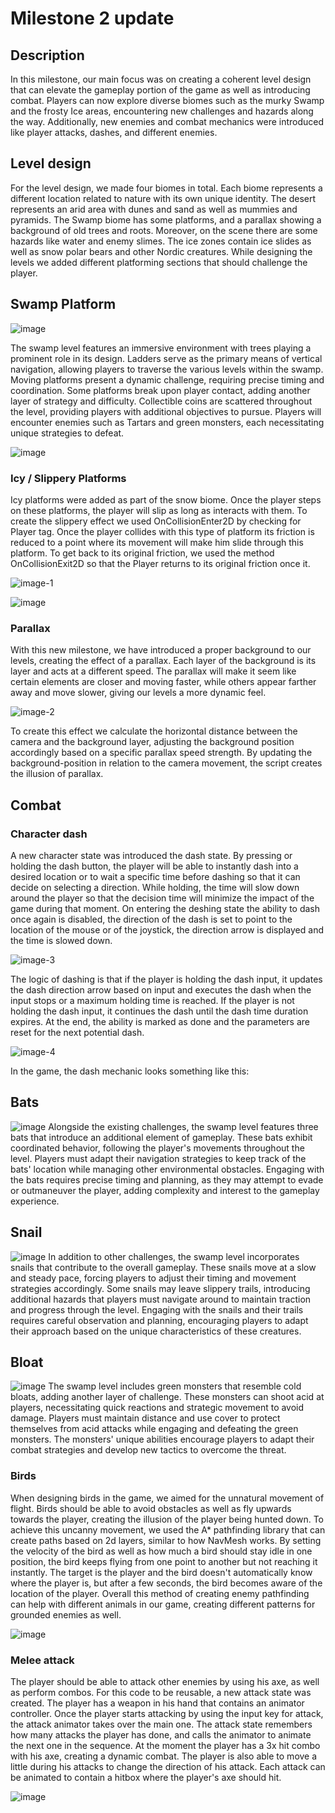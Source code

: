 # Milestone 2 update

## Description
In this milestone, our main focus was on creating a coherent level design that can elevate the gameplay portion of the game as well as introducing combat. Players can now explore diverse biomes such as the murky Swamp and the frosty Ice areas, encountering new challenges and hazards along the way. Additionally, new enemies and combat mechanics were introduced like player attacks, dashes, and different enemies.

## Level design
For the level design, we made four biomes in total. Each biome represents a different location related to nature with its own unique identity. The desert represents an arid area with dunes and sand as well as mummies and pyramids. The Swamp biome has some platforms, and a parallax showing a background of old trees and roots. Moreover, on the scene there are some hazards like water and enemy slimes. The ice zones contain ice slides as well as snow polar bears and other Nordic creatures.
While designing the levels we added different platforming sections that should challenge the player.

## Swamp Platform
![image](https://github.com/TheDarkestNightRises/game-dev/assets/85575367/1a6c6676-234e-4100-9b95-150d4abe8873)

The swamp level features an immersive environment with trees playing a prominent role in its design.
Ladders serve as the primary means of vertical navigation, allowing players to traverse the various levels within the swamp.
Moving platforms present a dynamic challenge, requiring precise timing and coordination. Some platforms break upon player contact, adding another layer of strategy and difficulty.
Collectible coins are scattered throughout the level, providing players with additional objectives to pursue.
Players will encounter enemies such as Tartars and green monsters, each necessitating unique strategies to defeat.

![image](https://github.com/TheDarkestNightRises/game-dev/assets/85575367/17dbf4b5-b3ed-43bc-9486-5f1c5ef0cbfa)



### Icy / Slippery Platforms

Icy platforms were added as part of the snow biome. Once the player steps on these platforms, the player will slip as long as interacts with them. To create the slippery effect we used OnCollisionEnter2D by checking for Player tag. Once the player collides with this type of platform its friction is reduced to a point where its movement will make him slide through this platform. To get back to its original friction, we used the method OnCollisionExit2D so that the Player returns to its original friction once it.

![image-1](https://github.com/TheDarkestNightRises/game-dev/assets/93666980/3778bfc0-4cea-4546-9597-871b35fa97cb)

![image](https://github.com/TheDarkestNightRises/game-dev/assets/93666980/7b7b7bdb-30f3-49b9-b8ef-0960512329b5)

### Parallax

With this new milestone, we have introduced a proper background to our levels, creating the effect of a parallax. Each layer of the background is its layer and acts at a different speed. The parallax will make it seem like certain elements are closer and moving faster, while others appear farther away and move slower, giving our levels a more dynamic feel.

![image-2](https://github.com/TheDarkestNightRises/game-dev/assets/93666980/419f60d9-f422-4afb-b699-5a02a044801f)

To create this effect we calculate the horizontal distance between the camera and the background layer, adjusting the background position accordingly based on 
a specific parallax speed strength. By updating the background-position in relation to the camera movement, the script creates the illusion of parallax.



## Combat

### Character dash
A new character state was introduced the dash state. By pressing or holding the dash button, the player will be able to instantly dash into a desired 
location or to wait a specific time before dashing so that it can decide on selecting a direction. While holding, the time will slow down around
the player so that the decision time will minimize the impact of the game during that moment. On entering the deshing state the ability to dash once again is disabled, the direction of the dash is set to point to the location of the mouse or of the joystick, the direction arrow is displayed and the time is slowed down.

![image-3](https://github.com/TheDarkestNightRises/game-dev/assets/93666980/987d5b54-c507-42b5-8f26-51ecb51ba27b)

The logic of dashing is that if the player is holding the dash input, it updates the dash direction arrow based on input and executes the dash when the input stops or a maximum holding time is reached. If the player is not holding the dash input, it continues the dash until the dash time duration expires. At the end, the ability is marked as done and the parameters are reset for the next potential dash.

![image-4](https://github.com/TheDarkestNightRises/game-dev/assets/93666980/8b8e10d6-b25c-4ede-aeb4-32704a205250)

In the game, the dash mechanic looks something like this:


## Bats
![image](https://github.com/TheDarkestNightRises/game-dev/assets/85575367/4ecf29ee-34ea-4bb0-af25-b942cb5a0955)
Alongside the existing challenges, the swamp level features three bats that introduce an additional element of gameplay.
These bats exhibit coordinated behavior, following the player's movements throughout the level. Players must adapt their navigation strategies to keep track of the bats' location while managing other environmental obstacles.
Engaging with the bats requires precise timing and planning, as they may attempt to evade or outmaneuver the player, adding complexity and interest to the gameplay experience.

## Snail
![image](https://github.com/TheDarkestNightRises/game-dev/assets/85575367/2e48a42c-12e3-4d0b-9385-3abf4fa7c97b)
In addition to other challenges, the swamp level incorporates snails that contribute to the overall gameplay.
These snails move at a slow and steady pace, forcing players to adjust their timing and movement strategies accordingly.
Some snails may leave slippery trails, introducing additional hazards that players must navigate around to maintain traction and progress through the level.
Engaging with the snails and their trails requires careful observation and planning, encouraging players to adapt their approach based on the unique characteristics of these creatures.

## Bloat

![image](https://github.com/TheDarkestNightRises/game-dev/assets/85575367/db85cfdb-6975-4c63-bc10-dfb4fd98b51f)
The swamp level includes green monsters that resemble cold bloats, adding another layer of challenge.
These monsters can shoot acid at players, necessitating quick reactions and strategic movement to avoid damage.
Players must maintain distance and use cover to protect themselves from acid attacks while engaging and defeating the green monsters.
The monsters' unique abilities encourage players to adapt their combat strategies and develop new tactics to overcome the threat.


### Birds
When designing birds in the game, we aimed for the unnatural movement of flight. Birds should be able to avoid obstacles as well as fly upwards towards the player, creating the illusion of the player being hunted down. To achieve this uncanny movement, we used the A* pathfinding library that can create paths based on 2d layers, similar to how NavMesh works. By setting the velocity of the bird as well as how much a bird should stay idle in one position, the bird keeps flying from one point to another but not reaching it instantly. The target is the player and the bird doesn't automatically know where the player is, but after a few seconds, the bird becomes aware of the location of the player. Overall this method of creating enemy pathfinding can help with different animals in our game, creating different patterns for grounded enemies as well.

![image](https://github.com/TheDarkestNightRises/game-dev/assets/91905169/451d2af9-8e22-4209-8376-13fc4eb5eaa1)

### Melee attack

The player should be able to attack other enemies by using his axe, as well as perform combos. For this code to be reusable, a new attack state was created. The player has a weapon in his hand that contains an animator controller. Once the player starts attacking by using the input key for attack, the attack animator takes over the main one. The attack state remembers how many attacks the player has done, and calls the animator to animate the next one in the sequence. At the moment the player has a 3x hit combo with his axe, creating a dynamic combat. The player is also able to move a little during his attacks to change the direction of his attack. Each attack can be animated to contain a hitbox where the player's axe should hit. 

![image](https://github.com/TheDarkestNightRises/game-dev/assets/91905169/ec2d1894-d651-46ee-8039-700de7e0fb68)




